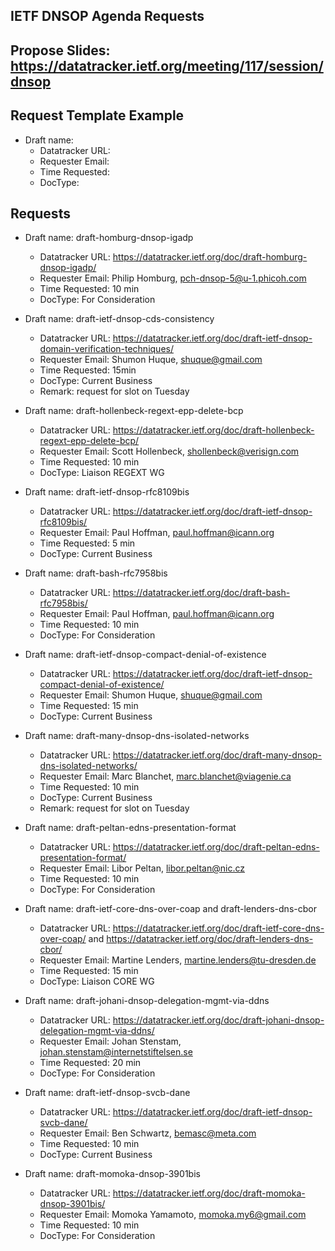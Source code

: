 ## IETF DNSOP Agenda Requests

## Propose Slides: https://datatracker.ietf.org/meeting/117/session/dnsop

## Request Template Example

*   Draft name:
    - Datatracker URL:
    - Requester Email:
    - Time Requested:
    - DocType:

## Requests

*   Draft name: draft-homburg-dnsop-igadp
    - Datatracker URL: https://datatracker.ietf.org/doc/draft-homburg-dnsop-igadp/
    - Requester Email: Philip Homburg, <pch-dnsop-5@u-1.phicoh.com>
    - Time Requested: 10 min
    - DocType: For Consideration

*   Draft name: draft-ietf-dnsop-cds-consistency
    - Datatracker URL: https://datatracker.ietf.org/doc/draft-ietf-dnsop-domain-verification-techniques/
    - Requester Email: Shumon Huque, <shuque@gmail.com>
    - Time Requested: 15min
    - DocType: Current Business
    - Remark: request for slot on Tuesday

 *  Draft name: draft-hollenbeck-regext-epp-delete-bcp
    - Datatracker URL: https://datatracker.ietf.org/doc/draft-hollenbeck-regext-epp-delete-bcp/
    - Requester Email: Scott Hollenbeck, <shollenbeck@verisign.com>
    - Time Requested: 10 min
    - DocType: Liaison REGEXT WG

*   Draft name: draft-ietf-dnsop-rfc8109bis
    - Datatracker URL: https://datatracker.ietf.org/doc/draft-ietf-dnsop-rfc8109bis/
    - Requester Email: Paul Hoffman, <paul.hoffman@icann.org>
    - Time Requested: 5 min
    - DocType: Current Business

*   Draft name: draft-bash-rfc7958bis
    - Datatracker URL: https://datatracker.ietf.org/doc/draft-bash-rfc7958bis/
    - Requester Email: Paul Hoffman, <paul.hoffman@icann.org>
    - Time Requested: 10 min
    - DocType: For Consideration

*   Draft name: draft-ietf-dnsop-compact-denial-of-existence
    - Datatracker URL: https://datatracker.ietf.org/doc/draft-ietf-dnsop-compact-denial-of-existence/
    - Requester Email: Shumon Huque, <shuque@gmail.com>
    - Time Requested: 15 min
    - DocType: Current Business

*   Draft name: draft-many-dnsop-dns-isolated-networks
    - Datatracker URL: https://datatracker.ietf.org/doc/draft-many-dnsop-dns-isolated-networks/
    - Requester Email: Marc Blanchet, <marc.blanchet@viagenie.ca>
    - Time Requested: 10 min
    - DocType: Current Business
    - Remark: request for slot on Tuesday

*   Draft name: draft-peltan-edns-presentation-format
    - Datatracker URL: https://datatracker.ietf.org/doc/draft-peltan-edns-presentation-format/
    - Requester Email: Libor Peltan, <libor.peltan@nic.cz>
    - Time Requested: 10 min
    - DocType: For Consideration

*   Draft name: draft-ietf-core-dns-over-coap and draft-lenders-dns-cbor
    - Datatracker URL: https://datatracker.ietf.org/doc/draft-ietf-core-dns-over-coap/ and https://datatracker.ietf.org/doc/draft-lenders-dns-cbor/
    - Requester Email: Martine Lenders, <martine.lenders@tu-dresden.de>
    - Time Requested: 15 min
    - DocType: Liaison CORE WG

*   Draft name: draft-johani-dnsop-delegation-mgmt-via-ddns
    - Datatracker URL: https://datatracker.ietf.org/doc/draft-johani-dnsop-delegation-mgmt-via-ddns/
    - Requester Email: Johan Stenstam, <johan.stenstam@internetstiftelsen.se>
    - Time Requested: 20 min
    - DocType: For Consideration

*   Draft name: draft-ietf-dnsop-svcb-dane
    - Datatracker URL: https://datatracker.ietf.org/doc/draft-ietf-dnsop-svcb-dane/
    - Requester Email: Ben Schwartz, <bemasc@meta.com>
    - Time Requested: 10 min
    - DocType: Current Business

*   Draft name: draft-momoka-dnsop-3901bis
    - Datatracker URL: https://datatracker.ietf.org/doc/draft-momoka-dnsop-3901bis/
    - Requester Email: Momoka Yamamoto, <momoka.my6@gmail.com>
    - Time Requested: 10 min
    - DocType: For Consideration